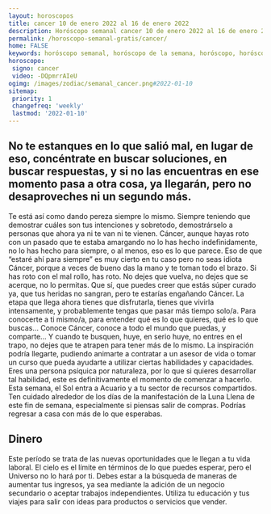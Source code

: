 ```yaml
---
layout: horoscopos
title: cancer 10 de enero 2022 al 16 de enero 2022 
description: Horóscopo semanal cancer 10 de enero 2022 al 16 de enero 2022. No te estanques en lo que salió mal, en lugar de eso, concéntrate en buscar soluciones, en buscar respuestas, y si no las encuentras en ese momento pasa a otra cosa, ya llegarán, pero no desaproveches ni un segundo más.
permalink: /horoscopo-semanal-gratis/cancer/
home: FALSE
keywords: horóscopo semanal, horóscopo de la semana, horóscopo, horóscopo gratis,horóscopos, horóscopo esperanza gracia, horoscopos cancer la semana, horóscopos gratis, Tarot, Astrologia, Zodíaco, cancer, horoscopo gratis, semanal
horoscopo:
 signo: cancer
 video: -DQpmrrAIeU
ogimg: /images/zodiac/semanal_cancer.png#2022-01-10
sitemap:
 priority: 1
 changefreq: 'weekly'
 lastmod: '2022-01-10'
---
```




## No te estanques en lo que salió mal, en lugar de eso, concéntrate en buscar soluciones, en buscar respuestas, y si no las encuentras en ese momento pasa a otra cosa, ya llegarán, pero no desaproveches ni un segundo más.

Te está así como dando pereza siempre lo mismo. Siempre teniendo que demostrar cuáles son tus intenciones y sobretodo, demostrárselo a personas que ahora ya ni te van ni te vienen. Cáncer, aunque hayas roto con un pasado que te estaba amargando no lo has hecho indefinidamente, no lo has hecho para siempre, o al menos, eso es lo que parece. Eso de que “estaré ahí para siempre” es muy cierto en tu caso pero no seas idiota Cáncer, porque a veces de bueno das la mano y te toman todo el brazo. Si has roto con el mal rollo, has roto. No dejes que vuelva, no dejes que se acerque, no lo permitas. Que sí, que puedes creer que estás súper curado ya, que tus heridas no sangran, pero te estarías engañando Cáncer. La etapa que llega ahora tienes que disfrutarla, tienes que vivirla intensamente, y probablemente tengas que pasar más tiempo solo/a. Para conocerte a ti mismo/a, para entender qué es lo que quieres, qué es lo que buscas… Conoce Cáncer, conoce a todo el mundo que puedas, y comparte… Y cuando te busquen, huye, en serio huye, no entres en el trapo, no dejes que te atrapen para tener más de lo mismo.
La inspiración podría llegarte, pudiendo animarte a contratar a un asesor de vida o tomar un curso que pueda ayudarte a utilizar ciertas habilidades y capacidades. Eres una persona psíquica por naturaleza, por lo que si quieres desarrollar tal habilidad, este es definitivamente el momento de comenzar a hacerlo. Esta semana, el Sol entra a Acuario y a tu sector de recursos compartidos. Ten cuidado alrededor de los días de la manifestación de la Luna Llena  de este fin de semana, especialmente si piensas salir de compras. Podrías regresar a casa con más de lo que esperabas.

## Dinero

Este período se trata de las nuevas oportunidades que le llegan a tu vida laboral. El cielo es el límite en términos de lo que puedes esperar, pero el Universo no lo hará por ti. Debes estar a la búsqueda de maneras de aumentar tus ingresos, ya sea mediante la adición de un negocio secundario o aceptar trabajos independientes. Utiliza tu educación y tus viajes para salir con ideas para productos o servicios que vender.